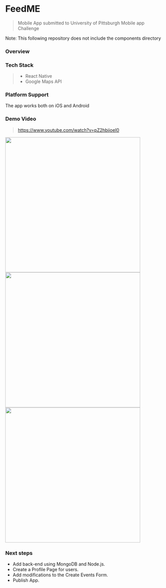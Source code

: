 # FeedME
> Mobile App submitted to University of Pittsburgh Mobile app Challenge
<p>Note: This following repository does not include the components directory</p>


### Overview


### Tech Stack
> * React Native <br />
> * Google Maps API <br />


### Platform Support
<p>The app works both on iOS and Android</p>

### Demo Video
> https://www.youtube.com/watch?v=pZ2hbjioeI0



<img src="http://niksingh.net/img/feedMeHome.png" width="425" /> <img src="http://niksingh.net/img/feedMeMap.png" width="425" /> 
<img src="http://niksingh.net/img/feedMeDesc.png" width="425" />


### Next steps
 * Add back-end using MongoDB and Node.js. <br />
 * Create a Profile Page for users. <br />
 * Add modifications to the Create Events Form. <br />
 * Publish App.